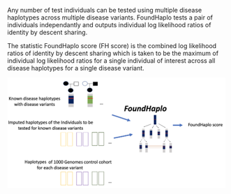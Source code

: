 Any number of test individuals can be tested using multiple disease haplotypes across multiple disease variants. FoundHaplo tests a pair of individuals independantly and outputs individual log likelihood ratios of identity by descent sharing.

The statistic FoundHaplo score (FH score) is the combined log likelihood ratios of identity by descent sharing which is taken to be the maximum of individual log likelihood ratios for a single individual of interest across all disease haplotypes for a single disease variant.

<img src="https://github.com/bahlolab/FoundHaplo/blob/main/images/FH_input_output.png" width="500">
